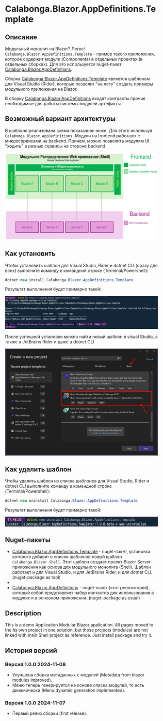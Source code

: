 # Calabonga.Blazor.AppDefinitions.Template

## Описание

Модульный монолит на Blazor? Легко! `Calabonga.Blazor.AppDefinitions.Template` - пример такого приложения, которое содержит модули (Components) в отдельных проектах (в отдельных сборках). Для это используется nuget-пакет [Calabonga.Blazor.AppDefinitions](https://www.nuget.org/packages/Calabonga.Blazor.AppDefinitions/). 

Сборка [Calabonga.Blazor.AppDefinitions.Template](https://github.com/Calabonga/Calabonga.Blazor.AppDefinitions.Template) является шаблоном для Visual Studio (Rider), которые позволит "на лету" создать примеры модульного приложения на Blazor.

В сборку [Calabonga.Blazor.AppDefinitions](https://github.com/Calabonga/Calabonga.Blazor.AppDefinitions) входят контракты прочие необходимые для работы системы модулей артефакты.

## Возможный вариант архитектуры

В шаблоне реализована схема показанная ниже. Для этого используя `Calabonga.Blazor.AppDefinitions`. Модули на frontend работают с микросервисами на backend. Причем, можно позволить модулям UI "ходить" в разные сервисы на стороне backend.

![Proposed Frontend Architecture](whatnot/schema.png)

## Как установить

Чтобы установить шаблон для Visual Studio, Rider и dotnet CLI (сразу для всех) выполните команду в командной строке (Terminal/Powershell):

``` csharp
dotnet new install Calabonga.Blazor.AppDefinitions.Template
```

Результат выполнения будет примерно такой:

![install](whatnot/install.png)

После успешной установки можно найти новый шаблон в visual Studio, а также в JetBrains Rider и даже в dotnet CLI

![visual Studio](whatnot/vs.png)

## Как удалить шаблон

Чтобы удалить шаблон из списка шаблонов для Visual Studio, Rider и dotnet CLI выполните команду в командной строке (Terminal/Powershell):

``` csharp
dotnet new uninstall Calabonga.Blazor.AppDefinitions.Template
```

Результат выполнения будет примерно такой:

![install](whatnot/uninstall.png)

## Nuget-пакеты

* [Calabonga.Blazor.AppDefinitions.Template](https://www.nuget.org/packages/Calabonga.Blazor.AppDefinitions.Template/) - nuget-пакет, установка которого добавит в список шаблонов новый шаблон `Calabonga.Blazor.Shell`. Этот шаблон создает проект Blazor Server приложения как основа для модульного монолита (Shell). Шаблон работает и для Visual Studio, и для JetBrains Rider, и для dotnet CLI. (nuget-package as tool)
* 
* [Calabonga.Blazor.AppDefinitions](https://www.nuget.org/packages/Calabonga.Blazor.AppDefinitions/) - nuget-пакет (этот репозиторий), который собой представляет набор контактов для использования в модулях и в основном приложении. (nuget-package as usual)

## Description
 
This is a demo Application Modular Blazor application. All pages moved to the its own project in one solution, but those projects (modules) are not linked with main Shell project as reference. Just install package and try it.

## История версий

### Версия 1.0.0 2024-11-08

* Улучшена сборка метаданных с модулей (Metadata from blazor modules improved).
* Меню теперь генерируется на основе списка модулей, то есть динамически (Menu dynamic generation implemented).

### Версия 1.0.0 2024-11-07

* Первый релиз сборки (first release).
